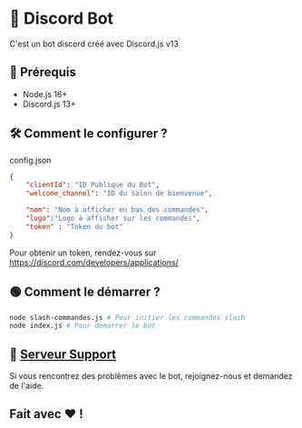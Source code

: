 # 🤖 Discord Bot

C'est un bot discord créé avec Discord.js v13

## 🚧 Prérequis

* Node.js 16+
* Discord.js 13+

## 🛠 Comment le configurer ?

config.json
```json
{
    "clientId": "ID Publique du Bot",
    "welcome_channel": "ID du salon de bienvenue",

    "nom": "Nom à afficher en bas des commandes",
    "logo":"Logo à afficher sur les commandes",
    "token" : "Token du bot"
}
```
Pour obtenir un token, rendez-vous sur https://discord.com/developers/applications/

## 🟢 Comment le démarrer ?
```bash
node slash-commandes.js # Pour initier les commandes slash
node index.js # Pour démarrer le bot
```

## 📝 [Serveur Support](https://discord.gg/krZQgUVx6j)
Si vous rencontrez des problèmes avec le bot, rejoignez-nous et demandez de l'aide.

## Fait avec ❤️ !
